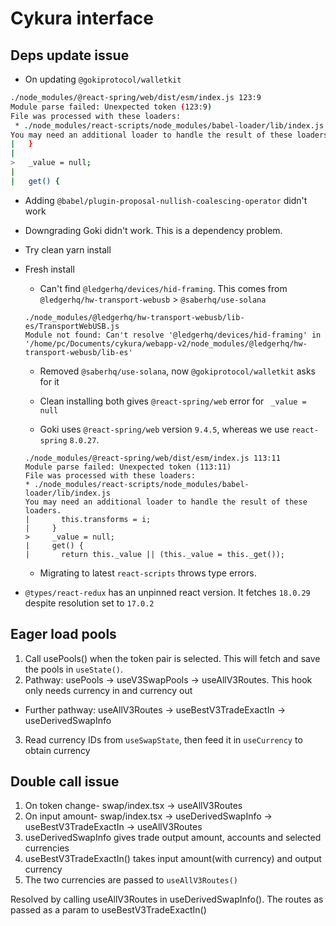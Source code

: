 # Cykura interface

## Deps update issue

- On updating `@gokiprotocol/walletkit`

```sh
./node_modules/@react-spring/web/dist/esm/index.js 123:9
Module parse failed: Unexpected token (123:9)
File was processed with these loaders:
 * ./node_modules/react-scripts/node_modules/babel-loader/lib/index.js
You may need an additional loader to handle the result of these loaders.
|   }
|
>   _value = null;
|
|   get() {
```

  - Adding `@babel/plugin-proposal-nullish-coalescing-operator` didn't work
  - Downgrading Goki didn't work. This is a dependency problem.
  - Try clean yarn install

- Fresh install

  - Can't find `@ledgerhq/devices/hid-framing`. This comes from `@ledgerhq/hw-transport-webusb` > `@saberhq/use-solana`

  ```
  ./node_modules/@ledgerhq/hw-transport-webusb/lib-es/TransportWebUSB.js
  Module not found: Can't resolve '@ledgerhq/devices/hid-framing' in '/home/pc/Documents/cykura/webapp-v2/node_modules/@ledgerhq/hw-transport-webusb/lib-es'
  ```

  - Removed `@saberhq/use-solana`, now `@gokiprotocol/walletkit` asks for it

  - Clean installing both gives `@react-spring/web` error for ` _value = null`

  - Goki uses `@react-spring/web` version `9.4.5`, whereas we use `react-spring` `8.0.27`.

  ```
  ./node_modules/@react-spring/web/dist/esm/index.js 113:11
  Module parse failed: Unexpected token (113:11)
  File was processed with these loaders:
  * ./node_modules/react-scripts/node_modules/babel-loader/lib/index.js
  You may need an additional loader to handle the result of these loaders.
  |       this.transforms = i;
  |     }
  >     _value = null;
  |     get() {
  |       return this._value || (this._value = this._get());

  ```

  - Migrating to latest `react-scripts` throws type errors.


- `@types/react-redux` has an unpinned react version. It fetches `18.0.29` despite resolution set to `17.0.2`


## Eager load pools

1. Call usePools() when the token pair is selected. This will fetch and save the pools in `useState()`.
2. Pathway: usePools -> useV3SwapPools -> useAllV3Routes. This hook only needs currency in and currency out
  - Further pathway: useAllV3Routes -> useBestV3TradeExactIn -> useDerivedSwapInfo
3. Read currency IDs from `useSwapState`, then feed it in `useCurrency` to obtain currency

## Double call issue
1. On token change- swap/index.tsx -> useAllV3Routes
2. On input amount- swap/index.tsx -> useDerivedSwapInfo -> useBestV3TradeExactIn -> useAllV3Routes
  1. useDerivedSwapInfo gives trade output amount, accounts and selected currencies
  2. useBestV3TradeExactIn() takes input amount(with currency) and output currency
  3. The two currencies are passed to `useAllV3Routes()`

Resolved by calling useAllV3Routes in useDerivedSwapInfo(). The routes as passed as a param to useBestV3TradeExactIn()